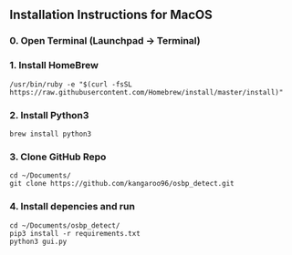 ## Installation Instructions for MacOS

### 0. Open Terminal (Launchpad -> Terminal)

### 1. Install HomeBrew
```
/usr/bin/ruby -e "$(curl -fsSL https://raw.githubusercontent.com/Homebrew/install/master/install)"
```

### 2. Install Python3
```
brew install python3
```

### 3. Clone GitHub Repo
```
cd ~/Documents/
git clone https://github.com/kangaroo96/osbp_detect.git
```

### 4. Install depencies and run
```
cd ~/Documents/osbp_detect/
pip3 install -r requirements.txt 
python3 gui.py
```
